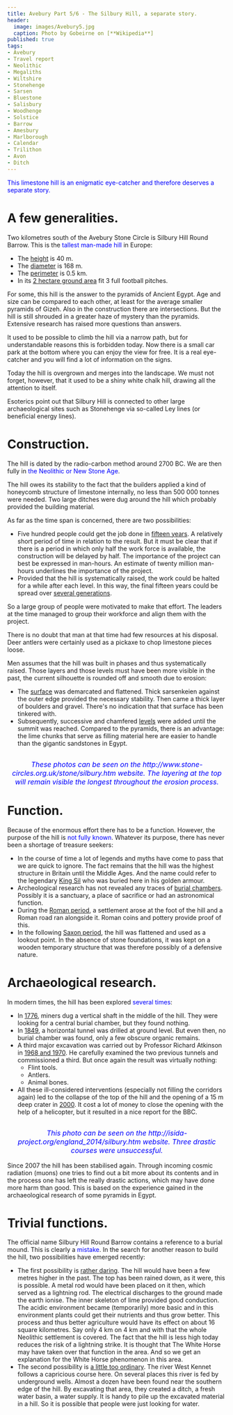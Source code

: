 ```yaml
---
title: Avebury Part 5/6 - The Silbury Hill, a separate story.
header:
  image: images/Avebury5.jpg
  caption: Photo by Gobeirne on [**Wikipedia**]
published: true
tags:
- Avebury
- Travel report
- Neolithic
- Megaliths
- Wiltshire
- Stonehenge
- Sarsen
- Bluestone
- Salisbury
- Woodhenge
- Solstice
- Barrow
- Amesbury
- Marlborough
- Calendar
- Trilithon
- Avon
- Ditch
---
```


<span style="color: blue;">This limestone hill is an enigmatic eye-catcher and therefore deserves a separate story.</span>

# A few generalities.
Two kilometres south of the Avebury Stone Circle is Silbury Hill Round Barrow. This is the <span style="color: blue;">tallest man-made hill</span> in Europe:
* The <u>height</u> is 40 m.
* The <u>diameter</u> is 168 m.
* The <u>perimeter</u> is 0.5 km. 
* In its <u>2 hectare ground area</u> fit 3 full football pitches. 

For some, this hill is the answer to the pyramids of Ancient Egypt. Age and size can be compared to each other, at least for the average smaller pyramids of Gizeh. Also in the construction there are intersections. But the hill is still shrouded in a greater haze of mystery than the pyramids. Extensive research has raised more questions than answers.

It used to be possible to climb the hill via a narrow path, but for understandable reasons this is forbidden today. Now there is a small car park at the bottom where you can enjoy the view for free. It is a real eye-catcher and you will find a lot of information on the signs.

Today the hill is overgrown and merges into the landscape. We must not forget, however, that it used to be a shiny white chalk hill, drawing all the attention to itself.

Esoterics point out that Silbury Hill is connected to other large archaeological sites such as Stonehenge via so-called Ley lines (or beneficial energy lines). 

# Construction.
The hill is dated by the radio-carbon method around 2700 BC. We are then fully in <span style="color: blue;">the Neolithic or New Stone Age</span>. 

The hill owes its stability to the fact that the builders applied a kind of honeycomb structure of limestone internally, no less than 500 000 tonnes were needed. Two large ditches were dug around the hill which probably provided the building material.

As far as the time span is concerned, there are two possibilities:
* Five hundred people could get the job done in <u>fifteen years</u>. A relatively short period of time in relation to the result. But it must be clear that if there is a period in which only half the work force is available, the construction will be delayed by half. The importance of the project can best be expressed in man-hours. An estimate of twenty million man-hours underlines the importance of the project.
* Provided that the hill is systematically raised, the work could be halted for a while after each level. In this way, the final fifteen years could be spread over <u>several generations</u>. 

So a large group of people were motivated to make that effort. The leaders at the time managed to group their workforce and align them with the project.

There is no doubt that man at that time had few resources at his disposal. Deer antlers were certainly used as a pickaxe to chop limestone pieces loose.

Men assumes that the hill was built in phases and thus systematically raised. Those layers and those levels must have been more visible in the past, the current silhouette is rounded off and smooth due to erosion:
* The <u>surface</u> was demarcated and flattened. Thick sarsenkeien against the outer edge provided the necessary stability. Then came a thick layer of boulders and gravel. There's no indication that that surface has been tinkered with.
* Subsequently, successive and chamfered <u>levels</u> were added until the summit was reached. Compared to the pyramids, there is an advantage: the lime chunks that serve as filling material here are easier to handle than the gigantic sandstones in Egypt.

<div align="center"><img src="/images/Silbury foto.jpg" alt="" width="" height=""></div><div align="center"><img src="/images/Silbury schema.gif" alt="" width="" height=""></div>

<p style="text-align: center; font-size: 12pt;"><span style="color: blue;"><i>These photos can be seen on the http://www.stone-circles.org.uk/stone/silbury.htm website. The layering at the top will remain visible the longest throughout the erosion process.</i></span></p>

# Function.
Because of the enormous effort there has to be a function. However, the purpose of the hill is <span style="color: blue;">not fully known</span>. Whatever its purpose, there has never been a shortage of treasure seekers:
* In the course of time a lot of legends and myths have come to pass that we are quick to ignore. The fact remains that the hill was the highest structure in Britain until the Middle Ages. And the name could refer to the legendary <u>King Sil</u> who was buried here in his golden armour.
* Archeological research has not revealed any traces of <u>burial chambers</u>. Possibly it is a sanctuary, a place of sacrifice or had an astronomical function.
* During the <u>Roman period</u>, a settlement arose at the foot of the hill and a Roman road ran alongside it. Roman coins and pottery provide proof of this.
* In the following <u>Saxon period</u>, the hill was flattened and used as a lookout point. In the absence of stone foundations, it was kept on a wooden temporary structure that was therefore possibly of a defensive nature.

# Archaeological research.
In modern times, the hill has been explored <span style="color: blue;">several times</span>:
* In <u>1776</u>, miners dug a vertical shaft in the middle of the hill. They were looking for a central burial chamber, but they found nothing.
* In <u>1849</u>, a horizontal tunnel was drilled at ground level. But even then, no burial chamber was found, only a few obscure organic remains.
* A third major excavation was carried out by Professor Richard Atkinson in <u>1968 and 1970</u>. He carefully examined the two previous tunnels and commissioned a third. But once again the result was virtually nothing:
	* Flint tools.
	* Antlers.
	* Animal bones.
* All these ill-considered interventions (especially not filling the corridors again) led to the collapse of the top of the hill and the opening of a 15 m deep crater in <u>2000</u>. It cost a lot of money to close the opening with the help of a helicopter, but it resulted in a nice report for the BBC. 

<div align="center"><img src="/images/Silbury archeologie.jpg" alt="" width="" height=""></div>

<p style="text-align: center; font-size: 12pt;"><span style="color: blue;"><i>This photo can be seen on the http://isida-project.org/england_2014/silbury.htm website. Three drastic courses were unsuccessful.</i></span></p>

Since 2007 the hill has been stabilised again. Through incoming cosmic radiation (muons) one tries to find out a bit more about its contents and in the process one has left the really drastic actions, which may have done more harm than good. This is based on the experience gained in the archaeological research of some pyramids in Egypt.

# Trivial functions.
The official name Silbury Hill Round Barrow contains a reference to a burial mound. This is clearly a <span style="color: blue;">mistake</span>. In the search for another reason to build the hill, two possibilities have emerged recently:
* The first possibility is <u>rather daring</u>. The hill would have been a few metres higher in the past. The top has been rained down, as it were, this is possible. A metal rod would have been placed on it then, which served as a lightning rod. The electrical discharges to the ground made the earth ionise. The inner skeleton of lime provided good conduction. The acidic environment became (temporarily) more basic and in this environment plants could get their nutrients and thus grow better. This process and thus better agriculture would have its effect on about 16 square kilometres. Say only 4 km on 4 km and with that the whole Neolithic settlement is covered. The fact that the hill is less high today reduces the risk of a lightning strike. It is thought that The White Horse may have taken over that function in the area. And so we get an explanation for the White Horse phenomenon in this area. 
* The second possibility is <u>a little too ordinary</u>. The river West Kennet follows a capricious course here. On several places this river is fed by underground wells. Almost a dozen have been found near the southern edge of the hill. By excavating that area, they created a ditch, a fresh water basin, a water supply. It is handy to pile up the excavated material in a hill. So it is possible that people were just looking for water.
